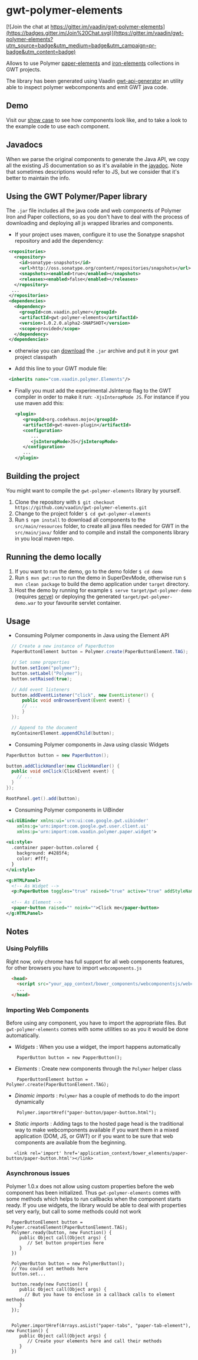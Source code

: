 # gwt-polymer-elements

[![Join the chat at https://gitter.im/vaadin/gwt-polymer-elements](https://badges.gitter.im/Join%20Chat.svg)](https://gitter.im/vaadin/gwt-polymer-elements?utm_source=badge&utm_medium=badge&utm_campaign=pr-badge&utm_content=badge)

Allows to use Polymer [paper-elements](https://elements.polymer-project.org/browse?package=paper-elements) and [iron-elements](https://elements.polymer-project.org/browse?package=iron-elements) collections in GWT projects.

The library has been generated using Vaadin [gwt-api-generator](https://github.com/vaadin/gwt-api-generator) an utility able to inspect polymer webcomponents and emit GWT java code.

## Demo
 Visit our [show case](http://vaadin.github.io/gwt-polymer-elements/demo/) to see how components look like, and to take a look to the example code to use each component.
  
## Javadocs
 When we parse the original components to generate the Java API, we copy all the existing JS documentation so as it's available in the [javadoc](http://vaadin.github.io/gwt-polymer-elements/api/). Note that sometimes descriptions would refer to JS, but we consider that it's better to maintain the info.

## Using the GWT Polymer/Paper library

The `.jar` file includes all the java code and web components of
Polymer Iron and Paper collections, so as you don't have to deal with the process of downloading and deploying all js wrapped libraries and components.

 - If your project uses maven, configure it to use the Sonatype snapshot repository and add the dependency:

  ```xml
   <repositories>
     <repository>
       <id>sonatype-snapshots</id>
       <url>http://oss.sonatype.org/content/repositories/snapshots</url>
       <snapshots><enabled>true</enabled></snapshots>
       <releases><enabled>false</enabled></releases>
     </repository>
    ...
   </repositories>
   <dependencies>
     <dependency>
       <groupId>com.vaadin.polymer</groupId>
       <artifactId>gwt-polymer-elements</artifactId>
       <version>1.0.2.0.alpha2-SNAPSHOT</version>
       <scope>provided</scope>
     </dependency>
   </dependencies>
  ```

- otherwise you can [download](https://oss.sonatype.org/content/repositories/snapshots/com/vaadin/polymer/gwt-polymer-elements/)
  the `.jar` archive and put it in your gwt project classpath

- Add this line to your GWT module file:
 ```xml
  <inherits name="com.vaadin.polymer.Elements"/>

 ```
 
- Finally you must add the experimental JsInterop flag to the GWT compiler in order to make it run: `-XjsInteropMode JS`.
 For instance if you use maven add this:

   ```xml
   <plugin>
      <groupId>org.codehaus.mojo</groupId>
      <artifactId>gwt-maven-plugin</artifactId>
      <configuration>
         ...
         <jsInteropMode>JS</jsInteropMode>
      </configuration>
      ...
   </plugin>
   ```

## Building the project

You might want to compile the `gwt-polymer-elements` library by yourself. 

 1. Clone the repository with `$ git checkout https://github.com/vaadin/gwt-polymer-elements.git`
 1. Change to the project folder `$ cd gwt-polymer-elements`
 1. Run `$ npm install` to download all components to the `src/main/resources` folder, to create all java files needed for GWT in the `src/main/java/` folder and to compile and install the components library in you local maven repo.

## Running the demo locally

 1. If you want to run the demo, go to the demo folder `$ cd demo`
 1. Run `$ mvn gwt:run` to run the demo in SuperDevMode, otherwise run `$ mvn clean package` to
 build the demo application under `target` directory.
 1. Host the demo by running for example `$ serve target/gwt-polymer-demo` (requires [serve](https://npmjs.org/packages/serve)) or deploying the generated `target/gwt-polymer-demo.war` to your favourite servlet container.

## Usage

 - Consuming Polymer components in Java using the Element API
```java
  // Create a new instance of PaperButton
  PaperButtonElement button = Polymer.create(PaperButtonElement.TAG);

  // Set some properties
  button.setIcon("polymer");
  button.setLabel("Polymer");
  button.setRaised(true);

  // Add event listeners
  button.addEventListener("click", new EventListener() {
      public void onBrowserEvent(Event event) {
      // ...    
      }
  });

  // Append to the document
  myContainerElement.appendChild(button);
```
 - Consuming Polymer components in Java using classic Widgets

```java
PaperButton button = new PaperButton();

button.addClickHandler(new ClickHandler() {
  public void onClick(ClickEvent event) {
    // ...
  }
});

RootPanel.get().add(button);
```

 - Consuming Polymer components in UiBinder
```xml
<ui:UiBinder xmlns:ui='urn:ui:com.google.gwt.uibinder'
    xmlns:g='urn:import:com.google.gwt.user.client.ui'
    xmlns:p='urn:import:com.vaadin.polymer.paper.widget'>

<ui:style>
  .container paper-button.colored {
    background: #4285f4;
    color: #fff;
  }
</ui:style>

<g:HTMLPanel>
  <!-- As Widget -->
  <p:PaperButton toggles="true" raised="true" active="true" addStyleNames="{style.colored}">active</p:PaperButton>
  
  <!-- As Element -->	 	
  <paper-button raised="" noink="">Click me</paper-button>
</g:HTMLPanel>

```

## Notes
### Using Polyfills
  Right now, only chrome has full support for all web components features, for other browsers you have to import `webcomponents.js`
  
 ```html
   <head>
     <script src="your_app_context/bower_components/webcomponentsjs/webcomponents.js"></script>
     ...
   </head>
 ```
 
### Importing Web Components
  Before using any component, you have to import the appropriate files. But `gwt-polymer-elements` comes with some utilities so as you it would be done automatically.
  
 - _Widgets_ :
  When you use a widget, the import happens automatically
 ```
     PaperButton button = new PapperButton();
 ```
 - _Elements_ :
  Create new components through the `Polymer` helper class
 ```
     PaperButtonElement button = Polymer.create(PaperButtonElement.TAG);
 ```
 - _Dinamic imports_ :
  `Polymer` has a couple of methods to do the import dynamically
 ```
     Polymer.importHref("paper-button/paper-button.html");
 ```
 - _Static imports_ :
  Adding tags to the hosted page head is the traditional way to make webcomponents available if you want them in a mixed application (DOM, JS, or GWT) or if you want to be sure that web components are available from the beginning.
 ```
    <link rel='import' href='application_context/bower_elements/paper-button/paper-button.html'></link>
 ```
 
### Asynchronous issues
   Polymer 1.0.x does not allow using custom properties before the web component has been initialized.
   Thus `gwt-polymer-elements` comes with some methods which helps to run callbacks when the component starts ready.
   If you use widgets, the library would be able to deal with properties set very early, but call to some methods could not work
   
 ```
   PaperButtonElement button = Polymer.createElement(PaperButtonElement.TAG);
   Polymer.ready(button, new Function() {
      public Object call(Object args) {
         // Set button properties here
      }
   })
   
   PolymerButton button = new PolymerButton();
   // You could set methods here
   button.set...
   
   button.ready(new Function() {
      public Object call(Object args) {
        // But you have to enclose in a callback calls to element methods
      }
   });
   
   
   Polymer.importHref(Arrays.asList("paper-tabs", "paper-tab-element"), new Function() {
      public Object call(Object args) {
         // Create your elements here and call their methods
      }
   })
   
 ```
 
  
